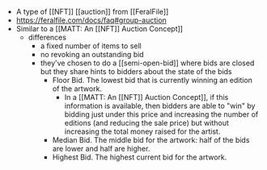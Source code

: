 - A type of [[NFT]] [[auction]] from [[FeralFile]]
- https://feralfile.com/docs/faq#group-auction
- Similar to a [[MATT: An [[NFT]] Auction Concept]]
    - differences
        - a fixed number of items to sell
        - no revoking an outstanding bid
        - they've chosen to do a [[semi-open-bid]] where bids are closed but they share hints to bidders about the state of the bids
            - Floor Bid. The lowest bid that is currently winning an edition of the artwork.
                - In a [[MATT: An [[NFT]] Auction Concept]], if this information is available, then bidders are able to "win" by bidding just under this price and increasing the number of editions (and reducing the sale price) but without increasing the total money raised for the artist.
            - Median Bid. The middle bid for the artwork: half of the bids are lower and half are higher.
            - Highest Bid. The highest current bid for the artwork.
